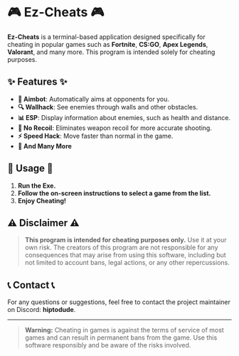 # 🎮 Ez-Cheats 🎮

**Ez-Cheats** is a terminal-based application designed specifically for cheating in popular games such as **Fortnite**, **CS:GO**, **Apex Legends**, **Valorant**, and many more. This program is intended solely for cheating purposes.

## ✨ Features ✨

- **🎯 Aimbot**: Automatically aims at opponents for you.
- **🔍 Wallhack**: See enemies through walls and other obstacles.
- **📊 ESP**: Display information about enemies, such as health and distance.
- **🔫 No Recoil**: Eliminates weapon recoil for more accurate shooting.
- **⚡ Speed Hack**: Move faster than normal in the game.
- **🚀 And Many More**

## 🚀 Usage 🚀

1. **Run the Exe.**
2. **Follow the on-screen instructions to select a game from the list.**
3. **Enjoy Cheating!**

## ⚠️ Disclaimer ⚠️

> **This program is intended for cheating purposes only.** Use it at your own risk. The creators of this program are not responsible for any consequences that may arise from using this software, including but not limited to account bans, legal actions, or any other repercussions.

## 📞 Contact 📞

For any questions or suggestions, feel free to contact the project maintainer on Discord: **hiptodude**.

---

> **Warning:** Cheating in games is against the terms of service of most games and can result in permanent bans from the game. Use this software responsibly and be aware of the risks involved.
